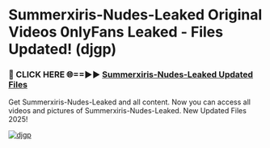 # Summerxiris-Nudes-Leaked Original Videos 0nlyFans Leaked - Files Updated! (djgp)

<h3>🔴 CLICK HERE 🌐==►► <a href="https://tinyurl.com/yc6ubb5a" rel="nofollow">Summerxiris-Nudes-Leaked Updated Files</a></h3>

Get Summerxiris-Nudes-Leaked and all content. Now you can access all videos and pictures of Summerxiris-Nudes-Leaked. New Updated Files 2025!

[![djgp](https://i.imgur.com/7eu0CRL.gif)](https://tinyurl.com/yc6ubb5a)
